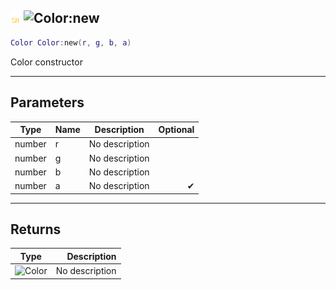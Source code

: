 ## ![shared](../../.gitbook/assets/shared.png) ![Color](./readme/color "mention"):new

```lua
Color Color:new(r, g, b, a)
```

Color constructor

------
## Parameters

| Type   | Name | Description | Optional |
| ------ | ---- | ----------- | -------: |
| number | r | No description |  |
| number | g | No description |  |
| number | b | No description |  |
| number | a | No description | ✔ |


------
## Returns

| Type   | Description |
| ------ | ----------: |
| ![Color](./readme/color "mention") | No description |

